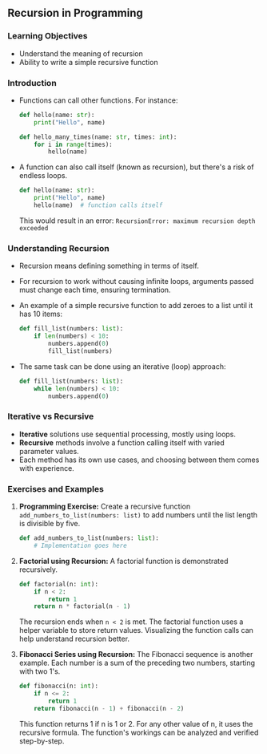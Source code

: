 ## Recursion in Programming

### Learning Objectives
* Understand the meaning of recursion
* Ability to write a simple recursive function

### Introduction

* Functions can call other functions. For instance:
  ```python
  def hello(name: str):
      print("Hello", name)

  def hello_many_times(name: str, times: int):
      for i in range(times):
          hello(name)
  ```
* A function can also call itself (known as recursion), but there's a risk of endless loops.
  ```python
  def hello(name: str):
      print("Hello", name)
      hello(name)  # function calls itself
  ```
  This would result in an error: `RecursionError: maximum recursion depth exceeded`

### Understanding Recursion

* Recursion means defining something in terms of itself.
* For recursion to work without causing infinite loops, arguments passed must change each time, ensuring termination.
* An example of a simple recursive function to add zeroes to a list until it has 10 items:
  ```python
  def fill_list(numbers: list):
      if len(numbers) < 10:
          numbers.append(0)
          fill_list(numbers)
  ```

* The same task can be done using an iterative (loop) approach:
  ```python
  def fill_list(numbers: list):
      while len(numbers) < 10:
          numbers.append(0)
  ```

### Iterative vs Recursive

* **Iterative** solutions use sequential processing, mostly using loops.
* **Recursive** methods involve a function calling itself with varied parameter values.
* Each method has its own use cases, and choosing between them comes with experience.

### Exercises and Examples

1. **Programming Exercise:** Create a recursive function `add_numbers_to_list(numbers: list)` to add numbers until the list length is divisible by five.
   ```python
   def add_numbers_to_list(numbers: list):
       # Implementation goes here
   ```

2. **Factorial using Recursion:** A factorial function is demonstrated recursively.
   ```python
   def factorial(n: int):
       if n < 2:
           return 1
       return n * factorial(n - 1)
   ```

   The recursion ends when `n < 2` is met. The factorial function uses a helper variable to store return values. Visualizing the function calls can help understand recursion better.

3. **Fibonacci Series using Recursion:** The Fibonacci sequence is another example. Each number is a sum of the preceding two numbers, starting with two 1's.
   ```python
   def fibonacci(n: int):
       if n <= 2:
           return 1
       return fibonacci(n - 1) + fibonacci(n - 2)
   ```

   This function returns 1 if n is 1 or 2. For any other value of n, it uses the recursive formula. The function's workings can be analyzed and verified step-by-step.

